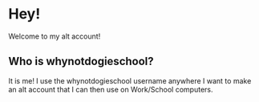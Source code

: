 # Hey!
Welcome to my alt account!
## Who is whynotdogieschool?
It is me! I use the whynotdogieschool username anywhere I want to make an alt account that I can then use on Work/School computers.
